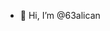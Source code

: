 - 👋 Hi, I’m @63alican


<!---
63alican/63alican is a ✨ special ✨ repository because its `README.md` (this file) appears on your GitHub profile.
You can click the Preview link to take a look at your changes.
--->
